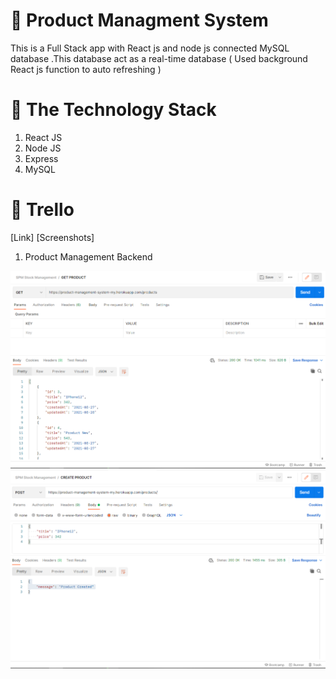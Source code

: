 # :wave: Product Managment System

This is a Full Stack app with React js and node js connected MySQL database .This database act as a real-time database ( Used background React js function to auto refreshing )

# 📒 The Technology Stack 
 1. React JS
 2. Node JS
 3. Express
 4. MySQL 

# 🔏  Trello
[Link]
[Screenshots]


1. Product Management  Backend

![Image](Images/1.png)
![Image](Images/2.png)